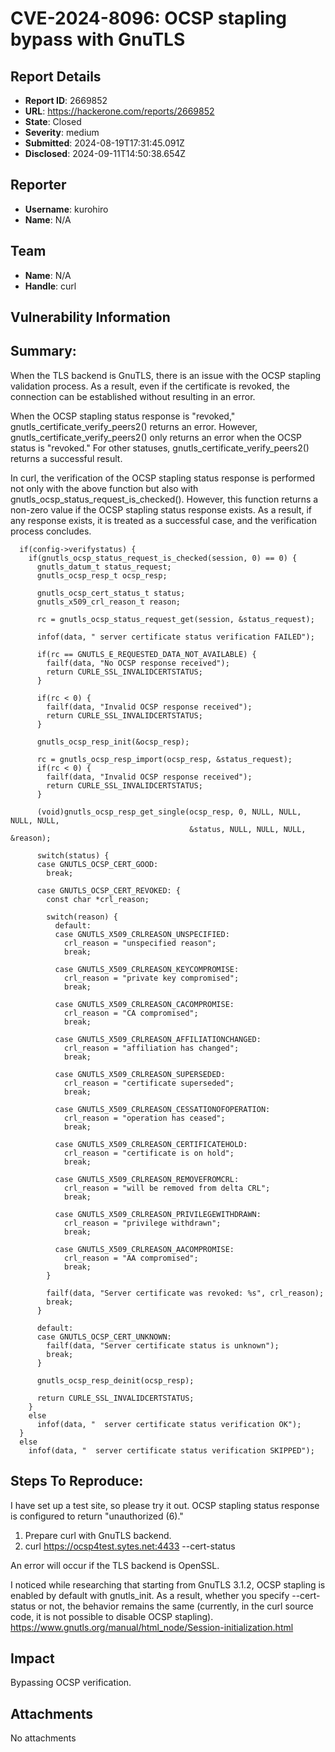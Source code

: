 # CVE-2024-8096: OCSP stapling bypass with GnuTLS

## Report Details
- **Report ID**: 2669852
- **URL**: https://hackerone.com/reports/2669852
- **State**: Closed
- **Severity**: medium
- **Submitted**: 2024-08-19T17:31:45.091Z
- **Disclosed**: 2024-09-11T14:50:38.654Z

## Reporter
- **Username**: kurohiro
- **Name**: N/A

## Team
- **Name**: N/A
- **Handle**: curl

## Vulnerability Information
## Summary:
When the TLS backend is GnuTLS, there is an issue with the OCSP stapling validation process. As a result, even if the certificate is revoked, the connection can be established without resulting in an error.

When the OCSP stapling status response is "revoked," gnutls_certificate_verify_peers2() returns an error. However, gnutls_certificate_verify_peers2() only returns an error when the OCSP status is "revoked." For other statuses, gnutls_certificate_verify_peers2() returns a successful result.

In curl, the verification of the OCSP stapling status response is performed not only with the above function but also with gnutls_ocsp_status_request_is_checked(). However, this function returns a non-zero value if the OCSP stapling status response exists. As a result, if any response exists, it is treated as a successful case, and the verification process concludes.

```
  if(config->verifystatus) {
    if(gnutls_ocsp_status_request_is_checked(session, 0) == 0) {
      gnutls_datum_t status_request;
      gnutls_ocsp_resp_t ocsp_resp;

      gnutls_ocsp_cert_status_t status;
      gnutls_x509_crl_reason_t reason;

      rc = gnutls_ocsp_status_request_get(session, &status_request);

      infof(data, " server certificate status verification FAILED");

      if(rc == GNUTLS_E_REQUESTED_DATA_NOT_AVAILABLE) {
        failf(data, "No OCSP response received");
        return CURLE_SSL_INVALIDCERTSTATUS;
      }

      if(rc < 0) {
        failf(data, "Invalid OCSP response received");
        return CURLE_SSL_INVALIDCERTSTATUS;
      }

      gnutls_ocsp_resp_init(&ocsp_resp);

      rc = gnutls_ocsp_resp_import(ocsp_resp, &status_request);
      if(rc < 0) {
        failf(data, "Invalid OCSP response received");
        return CURLE_SSL_INVALIDCERTSTATUS;
      }

      (void)gnutls_ocsp_resp_get_single(ocsp_resp, 0, NULL, NULL, NULL, NULL,
                                        &status, NULL, NULL, NULL, &reason);

      switch(status) {
      case GNUTLS_OCSP_CERT_GOOD:
        break;

      case GNUTLS_OCSP_CERT_REVOKED: {
        const char *crl_reason;

        switch(reason) {
          default:
          case GNUTLS_X509_CRLREASON_UNSPECIFIED:
            crl_reason = "unspecified reason";
            break;

          case GNUTLS_X509_CRLREASON_KEYCOMPROMISE:
            crl_reason = "private key compromised";
            break;

          case GNUTLS_X509_CRLREASON_CACOMPROMISE:
            crl_reason = "CA compromised";
            break;

          case GNUTLS_X509_CRLREASON_AFFILIATIONCHANGED:
            crl_reason = "affiliation has changed";
            break;

          case GNUTLS_X509_CRLREASON_SUPERSEDED:
            crl_reason = "certificate superseded";
            break;

          case GNUTLS_X509_CRLREASON_CESSATIONOFOPERATION:
            crl_reason = "operation has ceased";
            break;

          case GNUTLS_X509_CRLREASON_CERTIFICATEHOLD:
            crl_reason = "certificate is on hold";
            break;

          case GNUTLS_X509_CRLREASON_REMOVEFROMCRL:
            crl_reason = "will be removed from delta CRL";
            break;

          case GNUTLS_X509_CRLREASON_PRIVILEGEWITHDRAWN:
            crl_reason = "privilege withdrawn";
            break;

          case GNUTLS_X509_CRLREASON_AACOMPROMISE:
            crl_reason = "AA compromised";
            break;
        }

        failf(data, "Server certificate was revoked: %s", crl_reason);
        break;
      }

      default:
      case GNUTLS_OCSP_CERT_UNKNOWN:
        failf(data, "Server certificate status is unknown");
        break;
      }

      gnutls_ocsp_resp_deinit(ocsp_resp);

      return CURLE_SSL_INVALIDCERTSTATUS;
    }
    else
      infof(data, "  server certificate status verification OK");
  }
  else
    infof(data, "  server certificate status verification SKIPPED");

```

## Steps To Reproduce:
I have set up a test site, so please try it out.
OCSP stapling status response is configured to return "unauthorized (6)."

  1. Prepare curl with GnuTLS  backend.
  2. curl https://ocsp4test.sytes.net:4433 --cert-status

An error will occur if the TLS backend is OpenSSL.

I noticed while researching that starting from GnuTLS 3.1.2, OCSP stapling is enabled by default with gnutls_init. As a result, whether you specify --cert-status or not, the behavior remains the same (currently, in the curl source code, it is not possible to disable OCSP stapling).
https://www.gnutls.org/manual/html_node/Session-initialization.html

## Impact

Bypassing OCSP verification.

## Attachments
No attachments
